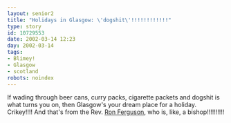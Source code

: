 ```yaml
---
layout: senior2
title: "Holidays in Glasgow: \'dogshit\'!!!!!!!!!!!!"
type: story
id: 10729553
date: 2002-03-14 12:23
day: 2002-03-14
tags:
- Blimey!
- Glasgow
- scotland
robots: noindex
---
```


<div class="quote">If wading through beer cans, curry packs, cigarette packets and dogshit is what turns you on, then Glasgow's your dream place for a holiday.</div>Crikey!!!! And that's from the Rev. <a href="http://www.theherald.co.uk/opinion/ferguson/archive/14-3-19102-22-42-21.html" title="'Midden Earth'- Nurse, my sides!!!!!!!!!!!">Ron Ferguson</a>, who is, like, a bishop!!!!!!!!!!
<div style="clear: both;"></div>

